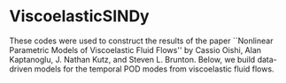 # ViscoelasticSINDy
These codes were used to construct the results of the paper ``Nonlinear Parametric Models of Viscoelastic Fluid Flows'' by Cassio Oishi, Alan Kaptanoglu, J. Nathan Kutz, and Steven L. Brunton. Below, we build data-driven models for the temporal POD modes from viscoelastic fluid flows. 
